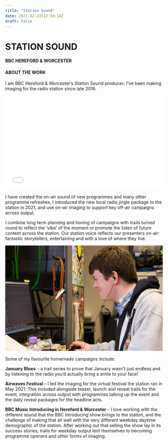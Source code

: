 ```yaml
---
title: "Station Sound"
date: 2021-02-23T13:54:14Z
draft: false
---
```

<div id="stationwrap">
    <div class="container">
		<div class="row">
			<div class="col-lg-6 col-lg-offset-3">
				<h1>STATION SOUND</h1>
				<h4>BBC HEREFORD &amp; WORCESTER</h4>
			</div>
		</div><!--/row -->
    </div> <!-- /container -->
</div><!--/workwrap -->
<section id="works"></section>
<div class="container">
	<div class="row centered mt mb">
		<div class="col-lg-8 col-lg-offset-2">
			<h4>ABOUT THE WORK</h4>
			<p>
				I am BBC Hereford & Worcester’s Station Sound producer; I've been making imaging for the radio station since late 2016.
			</p>
			<p>
				<iframe width="100%" height="300" style="background-color:transparent; display:block; padding: 0; max-width: 700px; margin: 0 auto;" frameborder="0" allowtransparency="allowtransparency" scrolling="no" src="//embeds.audioboom.com/posts/6611557-bbc-hereford-worcester-station-sound/embed/v4?eid=AQAAAHTmZVpl4mQA" title="Audioboom player"></iframe>
			</p>
			<p>
				I have created the on-air sound of new programmes and many other programme refreshes, I introduced the new local radio jingle package to the station in 2021, and use on-air imaging to support key off-air campaigns across output.
			</p>
			<p>
				I combine long term planning and honing of campaigns with trails turned round to reflect the ‘vibe’ of the moment or promote the listen of future content across the station. Our station voice reflects our presenters on-air: fantastic storytellers, entertaining and with a love of where they live.
			</p>
		</div>
		<div class="col-lg-8 col-lg-offset-2 mt-half">
			<img class="img-responsive" src="/img/portfolio/station-sound-feature.jpg">
		</div>
		<div class="col-lg-8 col-lg-offset-2 mt-half">
			<p>
				Some of my favourite homemade campaigns include:
			</p>
			<p>
				<b>January Blues</b> – a trail series to prove that January wasn’t just endless and by listening to the radio you’d actually bring a smile to your face!
			<p>
				<b>Airwaves Festival</b> – I led the imaging for the virtual festival the station ran in May 2021. This included alongside teaser, launch and reveal trails for the event, integration across output with programmes talking up the event and the daily reveal packages for the headline acts.
			</p>
			<p>
				<b>BBC Music Introducing in Hereford &amp; Worcester</b> – I love working with the different sound that the BBC Introducing show brings to the station, and the challenge of making that sit well with the very different weekday daytime demographic of the station. After working out that selling the show lay in its success stories, trails for weekday output lent themselves to becoming programme openers and other forms of imaging.
			</p>
		</div>
	</div><!--/row -->
</div><!--/container -->
